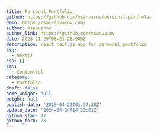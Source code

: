 ```yaml
---
title: Personal Portfolio
github: https://github.com/msanvarov/personal-portfolio
demo: https://sal-anvarov.com/
author: msanvarov
author_link: https://github.com/msanvarov
date: 2023-11-29T08:21:26.985Z
description: react next.js app for personal portfolio
ssg:
  - Nextjs
css: []
cms:
  - Contentful
category:
  - Portfolio
draft: false
home_weight: null
weight: null
publish_date: '2019-04-22T01:37:38Z'
update_date: '2024-04-24T14:22:01Z'
github_star: 47
github_fork: 23
---
```

